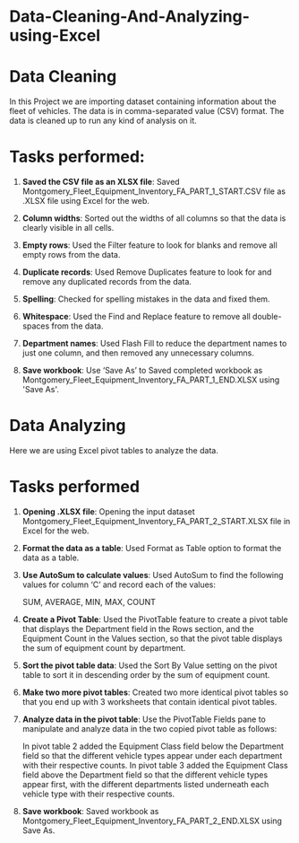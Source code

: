 # Data-Cleaning-And-Analyzing-using-Excel

<h1>Data Cleaning</h1>

In this Project we are importing dataset containing information about the fleet of vehicles. The data is in comma-separated value (CSV) format. The data is cleaned up to run any kind of analysis on it.


<h1>Tasks performed:</h1>

1. **Saved the CSV file as an XLSX file**: Saved Montgomery_Fleet_Equipment_Inventory_FA_PART_1_START.CSV file as .XLSX file using Excel for the web.

2. **Column widths**: Sorted out the widths of all columns so that the data is clearly visible in all cells.

3. **Empty rows**: Used the Filter feature to look for blanks and remove all empty rows from the data.

4. **Duplicate records**: Used Remove Duplicates feature to look for and remove any duplicated records from the data.

5. **Spelling**: Checked for spelling mistakes in the data and fixed them.

6. **Whitespace**: Used the Find and Replace feature to remove all double-spaces from the data.

7. **Department names**: Used Flash Fill to reduce the department names to just one column, and then removed any unnecessary columns.

8. **Save workbook**: Use ‘Save As’ to Saved completed workbook as Montgomery_Fleet_Equipment_Inventory_FA_PART_1_END.XLSX using 'Save As'.



<h1>Data Analyzing</h1>

Here we are using Excel pivot tables to analyze the data. 

<h1>Tasks performed</h1>

1. **Opening .XLSX file**: Opening the input dataset Montgomery_Fleet_Equipment_Inventory_FA_PART_2_START.XLSX file in Excel for the web.

2. **Format the data as a table**: Used Format as Table option to format the data as a table.

3. **Use AutoSum to calculate values**: Used AutoSum to find the following values for column ‘C’ and record each of the values:

    SUM, AVERAGE, MIN, MAX, COUNT

4. **Create a Pivot Table**: Used the PivotTable feature to create a pivot table that displays the Department field in the Rows section, and the Equipment Count in the Values section, so that the pivot table displays the sum of equipment count by department.

5. **Sort the pivot table data**: Used the Sort By Value setting on the pivot table to sort it in descending order by the sum of equipment count.

6. **Make two more pivot tables**: Created two more identical pivot tables so that you end up with 3 worksheets that contain identical pivot tables.

7. **Analyze data in the pivot table**: Use the PivotTable Fields pane to manipulate and analyze data in the two copied pivot table as follows:

    In pivot table 2 added the Equipment Class field below the Department field so that the different vehicle types appear under each department with their respective     counts. 
    In pivot table 3 added the Equipment Class field above the Department field so that the different vehicle types appear first, with the different departments listed     underneath each vehicle type with their respective counts.

8. **Save workbook**: Saved workbook as Montgomery_Fleet_Equipment_Inventory_FA_PART_2_END.XLSX using Save As.
